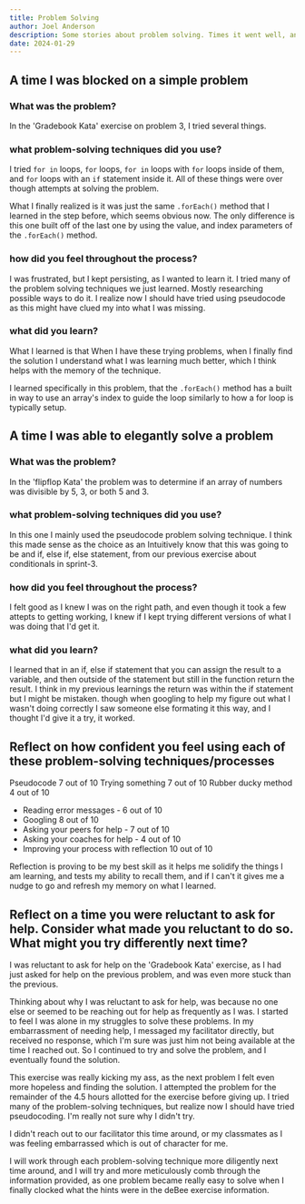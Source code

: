 ```yaml
---
title: Problem Solving
author: Joel Anderson
description: Some stories about problem solving. Times it went well, and times when I was blocked.
date: 2024-01-29
---
```


## A time I was blocked on a simple problem
### What was the problem?
In the 'Gradebook Kata' exercise on problem 3, I tried several things.

### what problem-solving techniques did you use?
I tried `for in` loops, `for` loops, `for in` loops with `for` loops inside of them, and `for` loops with an `if` statement inside it. All of these things were over though attempts at solving the problem.

What I finally realized is it was just the same `.forEach()` method that I learned in the step before, which seems obvious now. The only difference is this one built off of the last one by using the value, and index parameters of the `.forEach()` method.

### how did you feel throughout the process?
I was frustrated, but I kept persisting, as I wanted to learn it. I tried many of the problem solving techniques we just learned. Mostly researching possible ways to do it.
I realize now I should have tried using pseudocode as this might have clued my into what I was missing.

### what did you learn?
What I learned is that When I have these trying problems, when I finally find the solution I understand what I was learning much better, which I think helps with the memory of the technique.

I learned specifically in this problem, that the `.forEach()` method has a built in way to use an array's index to guide the loop similarly to how a for loop is typically setup.

## A time I was able to elegantly solve a problem

### What was the problem?
In the 'flipflop Kata' the problem was to determine if an array of numbers was divisible by 5, 3, or both 5 and 3.
### what problem-solving techniques did you use?
In this one I mainly used the pseudocode problem solving technique. I think this made sense as the choice as an Intuitively know that this was going to be and if, else if, else statement, from our previous exercise about conditionals in sprint-3.
### how did you feel throughout the process?
I felt good as I knew I was on the right path, and even though it took a few attepts to getting working, I knew if I kept trying different versions of what I was doing that I'd get it.
### what did you learn?
I learned that in an if, else if statement that you can assign the result to a variable, and then outside of the statement but still in the function return the result. I think in my previous learnings the return was within the if statement but I might be mistaken. though when googling to help my figure out what I wasn't doing correctly I saw someone else formating it this way, and I thought I'd give it a try, it worked.

## Reflect on how confident you feel using each of these problem-solving techniques/processes

Pseudocode 7 out of 10
Trying something 7 out of 10
Rubber ducky method 4 out of 10
- Reading error messages - 6 out of 10
- Googling 8 out of 10
- Asking your peers for help - 7 out of 10
- Asking your coaches for help - 4 out of 10
- Improving your process with reflection 10 out of 10

Reflection is proving to be my best skill as it helps me solidify the things I am learning, and tests my ability to recall them, and if I can't it gives me a nudge to go and refresh my memory on what I learned.

## Reflect on a time you were reluctant to ask for help. Consider what made you reluctant to do so. What might you try differently next time?

I was reluctant to ask for help on the 'Gradebook Kata' exercise, as I had just asked for help on the previous problem, and was even more stuck than the previous.

Thinking about why I was reluctant to ask for help, was because no one else or seemed to be reaching out for help as frequently as I was. I started to feel I was alone in my struggles to solve these problems. In my embarrassment of needing help, I messaged my facilitator directly, but received no response, which I'm sure was just him not being available at the time I reached out. So I continued to try and solve the problem, and I eventually found the solution.

This exercise was really kicking my ass, as the next problem I felt even more hopeless and finding the solution. I attempted the problem for the remainder of the 4.5 hours allotted for the exercise before giving up. I tried many of the problem-solving techniques, but realize now I should have tried pseudocoding. I'm really not sure why I didn't try.

I didn't reach out to our facilitator this time around, or my classmates as I was feeling embarrassed which is out of character for me.

I will work through each problem-solving technique more diligently next time around, and I will try and more meticulously comb through the information provided, as one problem became really easy to solve when I finally clocked what the hints were in the deBee exercise information.
